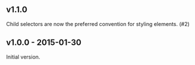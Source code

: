 ## v1.1.0

Child selectors are now the preferred convention for styling elements. (#2)

## v1.0.0 - 2015-01-30

Initial version.

